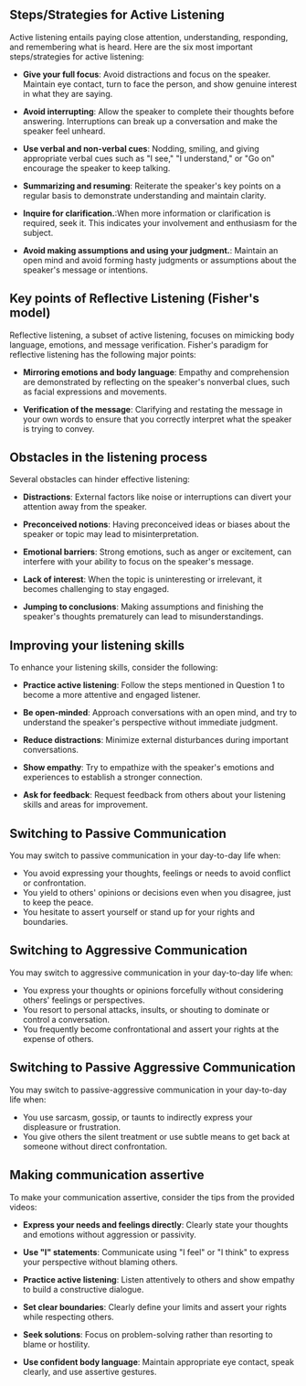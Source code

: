 ## Steps/Strategies for Active Listening 

Active listening entails paying close attention, understanding, responding, and remembering what is heard. Here are the six most important steps/strategies for active listening:

* **Give your full focus**: Avoid distractions and focus on the speaker. Maintain eye contact, turn to face the person, and show genuine interest in what they are saying.

* **Avoid interrupting**: Allow the speaker to complete their thoughts before answering. Interruptions can break up a conversation and make the speaker feel unheard.

* **Use verbal and non-verbal cues**: Nodding, smiling, and giving appropriate verbal cues such as "I see," "I understand," or "Go on" encourage the speaker to keep talking.

* **Summarizing and resuming**: Reiterate the speaker's key points on a regular basis to demonstrate understanding and maintain clarity.

* **Inquire for clarification.**:When more information or clarification is required, seek it. This indicates your involvement and enthusiasm for the subject.

* **Avoid making assumptions and using your judgment.**: Maintain an open mind and avoid forming hasty judgments or assumptions about the speaker's message or intentions.

## Key points of Reflective Listening (Fisher's model)

Reflective listening, a subset of active listening, focuses on mimicking body language, emotions, and message verification. Fisher's paradigm for reflective listening has the following major points:

* **Mirroring emotions and body language**: Empathy and comprehension are demonstrated by reflecting on the speaker's nonverbal clues, such as facial expressions and movements.

* **Verification of the message**: Clarifying and restating the message in your own words to ensure that you correctly interpret what the speaker is trying to convey.

## Obstacles in the listening process

Several obstacles can hinder effective listening:

* **Distractions**: External factors like noise or interruptions can divert your attention away from the speaker.

* **Preconceived notions**: Having preconceived ideas or biases about the speaker or topic may lead to misinterpretation.

* **Emotional barriers**: Strong emotions, such as anger or excitement, can interfere with your ability to focus on the speaker's message.

* **Lack of interest**: When the topic is uninteresting or irrelevant, it becomes challenging to stay engaged.

* **Jumping to conclusions**: Making assumptions and finishing the speaker's thoughts prematurely can lead to misunderstandings.

## Improving your listening skills

To enhance your listening skills, consider the following:

* **Practice active listening**: Follow the steps mentioned in Question 1 to become a more attentive and engaged listener.

* **Be open-minded**: Approach conversations with an open mind, and try to understand the speaker's perspective without immediate judgment.

* **Reduce distractions**: Minimize external disturbances during important conversations.

* **Show empathy**: Try to empathize with the speaker's emotions and experiences to establish a stronger connection.

* **Ask for feedback**: Request feedback from others about your listening skills and areas for improvement.

## Switching to Passive Communication

You may switch to passive communication in your day-to-day life when:

* You avoid expressing your thoughts, feelings or needs to avoid conflict or confrontation.
* You yield to others' opinions or decisions even when you disagree, just to keep the peace.
* You hesitate to assert yourself or stand up for your rights and boundaries.

## Switching to Aggressive Communication

You may switch to aggressive communication in your day-to-day life when:

* You express your thoughts or opinions forcefully without considering others' feelings or perspectives.
* You resort to personal attacks, insults, or shouting to dominate or control a conversation.
* You frequently become confrontational and assert your rights at the expense of others.

## Switching to Passive Aggressive Communication

You may switch to passive-aggressive communication in your day-to-day life when:

* You use sarcasm, gossip, or taunts to indirectly express your displeasure or frustration.
* You give others the silent treatment or use subtle means to get back at someone without direct confrontation.

## Making communication assertive

To make your communication assertive, consider the tips from the provided videos:

* **Express your needs and feelings directly**: Clearly state your thoughts and emotions without aggression or passivity.

* **Use "I" statements**: Communicate using "I feel" or "I think" to express your perspective without blaming others.

* **Practice active listening**: Listen attentively to others and show empathy to build a constructive dialogue.

* **Set clear boundaries**: Clearly define your limits and assert your rights while respecting others.

* **Seek solutions**: Focus on problem-solving rather than resorting to blame or hostility.

* **Use confident body language**: Maintain appropriate eye contact, speak clearly, and use assertive gestures.

